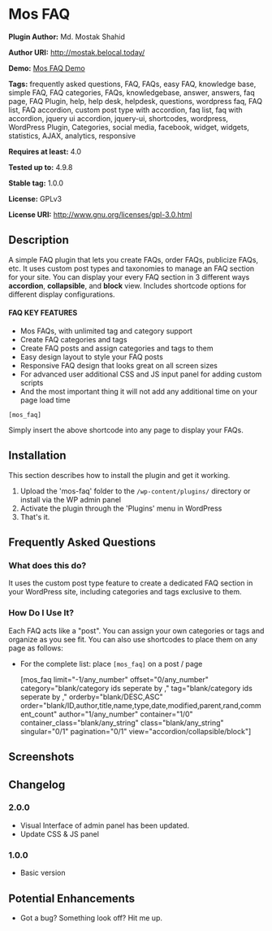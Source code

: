 # Mos FAQ #
**Plugin Author:** Md. Mostak Shahid

**Author URI:** http://mostak.belocal.today/

**Demo:** [Mos FAQ Demo](http://mostak.belocal.today/plugins/mos-faq/)

**Tags:** frequently asked questions, FAQ, FAQs, easy FAQ, knowledge base, simple FAQ, FAQ categories, FAQs, knowledgebase, answer, answers, faq page, FAQ Plugin, help, help desk, helpdesk, questions, wordpress faq, FAQ list, FAQ accordion, custom post type with accordion, faq list, faq with accordion, jquery ui accordion, jquery-ui, shortcodes, wordpress, WordPress Plugin, Categories, social media, facebook, widget, widgets, statistics, AJAX, analytics, responsive

**Requires at least:** 4.0

**Tested up to:** 4.9.8

**Stable tag:** 1.0.0

**License:** GPLv3

**License URI:** http://www.gnu.org/licenses/gpl-3.0.html


## Description ##
A simple FAQ plugin that lets you create FAQs, order FAQs, publicize FAQs, etc. It uses custom post types and taxonomies to manage an FAQ section for your site. You can display your every FAQ section in 3 different ways **accordion**, **collapsible**, and **block** view. Includes shortcode options for different display configurations.

#### FAQ KEY FEATURES ####

* Mos FAQs, with unlimited tag and category support
* Create FAQ categories and tags
* Create FAQ posts and assign categories and tags to them
* Easy design layout to style your FAQ posts
* Responsive FAQ design that looks great on all screen sizes
* For advanced user additional CSS and JS input panel for adding custom scripts
* And the most important thing it will not add any additional time on your page load time

`[mos_faq]`

Simply insert the above shortcode into any page to display your FAQs.

## Installation ##

This section describes how to install the plugin and get it working.

1. Upload the 'mos-faq' folder to the `/wp-content/plugins/` directory or install via the WP admin panel
2. Activate the plugin through the 'Plugins' menu in WordPress
3. That's it.

## Frequently Asked Questions ##

### What does this do? ###

It uses the custom post type feature to create a dedicated FAQ section in your WordPress site, including categories and tags exclusive to them.

### How Do I Use It? ###

Each FAQ acts like a "post". You can assign your own categories or tags and organize as you see fit. You can also use shortcodes to place them on any page as follows:

* For the complete list:
	place `[mos_faq]` on a post / page

	[mos_faq limit="-1/any_number" offset="0/any_number" category="blank/category ids seperate by ," tag="blank/category ids seperate by ," orderby="blank/DESC,ASC" order="blank/ID,author,title,name,type,date,modified,parent,rand,comment_count" author="1/any_number" container="1/0" container_class="blank/any_string" class="blank/any_string" singular="0/1" pagination="0/1" view="accordion/collapsible/block"]



## Screenshots ##

## Changelog ##

### 2.0.0 ###
* Visual Interface of admin panel has been updated.
* Update CSS & JS panel

### 1.0.0 ###
* Basic version

## Potential Enhancements ##
* Got a bug? Something look off? Hit me up.

